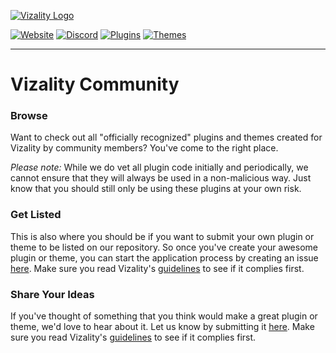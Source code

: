 [![Vizality Logo](https://vizality.com/assets/images/vz-community-banner.gif)](https://vizality.com)

[![Website](https://img.shields.io/static/v1?label=Website&message=Vizality&labelColor=18191c&color=6f5bd4&style=for-the-badge&logo=data%3Aimage%2Fpng%3Bbase64%2CiVBORw0KGgoAAAANSUhEUgAAABgAAAAOCAMAAAACJixMAAAAolBMVEUAAAD%2F%2F%2F%2F%2F%2F%2F%2F%2F%2F%2F%2F%2F%2F%2F%2FV1dXV1dXV1dX%2F%2F%2F%2F%2F%2F%2F%2F%2F%2F%2F%2Fc3Nz%2F%2F%2F%2F%2F%2F%2F%2F%2F%2F%2F%2F%2F%2F%2F%2FU1NT%2F%2F%2F%2F%2F%2F%2F%2F%2F%2F%2F%2F%2F%2F%2F%2FV1dXPz8%2F%2F%2F%2F%2F%2F%2F%2F%2FW1tby8vLV1dXU1NTz8%2FPq6urV1dX%2F%2F%2F%2F%2F%2F%2F%2F%2F%2F%2F%2F%2F%2F%2F%2FNzc3%2F%2F%2F%2FT09PT09PV1dX%2F%2F%2F%2F%2F%2F%2F%2F%2F%2F%2F%2Fd3d3%2F%2F%2F%2FR0dH%2F%2F%2F%2F09PTw8PD29vbq6ur39%2Ffr6%2BtFYxpsAAAAL3RSTlMA7fKRCcS5o%2BbIqEI8Armwqpp4UkUp%2FfXZ2NDNwLKwrKGdloZ6aWRPQTQsJR4RDtNzVY8AAACmSURBVBjTTc7XFsIgEEXRm0B608TYe%2B8Eo%2F%2F%2Faw7EJZwHZti8gCgMI1DMsRMlYiHEDUAh7GKgonEAsGzbj5SylcoZwYNmQfOeJMnxtB9K7apICAeo1owtavhv8i10O1r5lY7Ge86U99GV0p675AG8l%2BXgI7oZ3%2BBf%2FvO5cgZTqbwHv9H%2FzzjnGXQX42IcOlQKXeY0K%2BWmAbqmE3jGrYdzHTSuXUr4Bf0aHYAKMJzeAAAAAElFTkSuQmCC)](https://vizality.com)
[![Discord](https://img.shields.io/discord/689933814864150552?label=chat&&labelColor=18191c&color=6f5bd4&style=for-the-badge&logo=discord&logoColor=fff)](https://invite.vizality.com)
[![Plugins](https://img.shields.io/static/v1?label=plugins&message=0&labelColor=18191c&color=6f5bd4&style=for-the-badge&logo=data%3Aimage%2Fpng%3Bbase64%2CiVBORw0KGgoAAAANSUhEUgAAABgAAAAYCAMAAADXqc3KAAAAWlBMVEUAAAD%2F%2F%2F%2F%2F%2F%2F%2F%2F%2F%2F%2F%2F%2F%2F%2F%2F%2F%2F%2F%2F%2F%2F%2F%2F%2F%2F%2F%2F%2F%2F%2F%2F%2F%2F%2F%2F%2F%2F%2F%2F%2F%2F%2F%2F%2F%2F%2F%2F%2F%2F%2F%2F%2F%2F%2F%2F%2F%2F%2F%2F%2F%2F%2F%2F%2F%2F%2F%2F%2F%2F%2F%2F%2F%2F%2F%2F%2F%2F%2F%2F%2F%2F%2F%2F%2F%2F%2F%2F%2F%2F%2F%2F%2F%2F%2F%2F%2F%2F%2F%2F%2F%2F%2F%2F%2F%2F%2F%2F%2F%2F%2F%2F%2F%2F9ZMre9AAAAHXRSTlMAEhMUHh9ISbe4ubq7vMrM0tPX2eDi4%2FL0%2BPn6%2FJ4nwpoAAAABYktHRB3rA3GRAAAAhElEQVQoz52QWQ6DMAxEzdawNik7Bt%2F%2FmkDUAI6MkJgvZ14sjwbgSUk1lrEEKiIqJIAbQAnQLm6pnq7qlQMtcXUOLB6g9%2BBrUAYAYcYJHh2E3s7ZQeOB4e9HNxtR7t3I7Q1tZjmV%2B1ajCNLgSM3AFJypHbCtGzv%2BWLuq217ajnr3P%2FBOK%2BjJHrrT8IE3AAAAAElFTkSuQmCC)](https://github.com/vizality/vizality-community/blob/master/plugins)
[![Themes](https://img.shields.io/static/v1?label=themes&message=0&labelColor=18191c&color=6f5bd4&style=for-the-badge&logo=data%3Aimage%2Fpng%3Bbase64%2CiVBORw0KGgoAAAANSUhEUgAAABgAAAAYCAYAAADgdz34AAAABmJLR0QA%2FwD%2FAP%2BgvaeTAAAApklEQVRIie3SPQrCQBQA4dXCnxtYCN5GUngqK7VJ7w3sBBu9kGlEsRKrz2ZRCWtjEkHIwHaPmbfLhtDyC5DhjBydJuQ3L%2FIm5XBqUn5DVod8mpDfMWvlfyiPgW0jv%2BUt0MOuls3RxwrHeJYxMIg3qbZ5lJdZVJKWAkUiUHzr65bkkxDCKDE3rByI8vWHucO3gSeYJ54GThhXDsTIFHtccMWmNnnLJx6IFYgQjwR%2FtAAAAABJRU5ErkJggg%3D%3D)](https://github.com/vizality/vizality-community/blob/master/themes)

----
# Vizality Community

### Browse

Want to check out all "officially recognized" plugins and themes created for Vizality by community members? You've come to the right place.

*Please note:* While we do vet all plugin code initially and periodically, we cannot ensure that they will always be used in a non-malicious way. Just know that you should still only be using these plugins at your own risk.

### Get Listed

This is also where you should be if you want to submit your own plugin or theme to be listed on our repository. So once you've create your awesome plugin or theme, you can start the application process by creating an issue [here](https://github.com/vizality/vizality-community/issues/new/choose). Make sure you read Vizality's [guidelines](https://github.com/vizality-community/guidelines) to see if it complies first.

### Share Your Ideas

If you've thought of something that you think would make a great plugin or theme, we'd love to hear about it. Let us know by submitting it [here](https://github.com/vizality/vizality-community/issues/new/choose). Make sure you read Vizality's [guidelines](https://github.com/vizality-community/guidelines) to see if it complies first.
